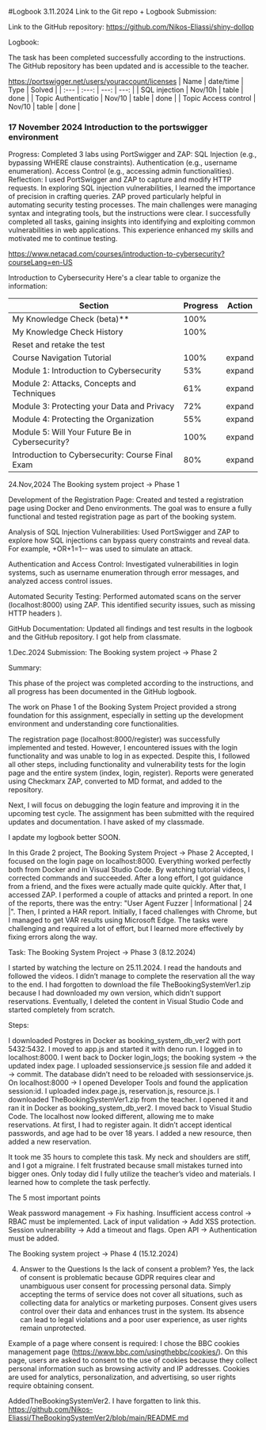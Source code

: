 #Logbook
3.11.2024  Link to the Git repo + Logbook
Submission:

Link to the GitHub repository: https://github.com/Nikos-Eliassi/shiny-dollop

Logbook:

The task has been completed successfully according to the instructions. The GitHub repository has been updated and is accessible to the teacher. 

https://portswigger.net/users/youraccount/licenses
| Name                  | date/time      | Type     |  Solved  |
| :---                  |      :---:     |     ---: |   ---:   |
| SQL injection         | Nov/10h        | table    | done     |
| Topic Authenticatio   | Nov/10         | table    | done     |
| Topic Access control  | Nov/10         | table    | done     |


### 17 November 2024 Introduction to the portswigger environment


Progress:
Completed 3 labs using PortSwigger and ZAP:
SQL Injection (e.g., bypassing WHERE clause constraints).
Authentication (e.g., username enumeration).
Access Control (e.g., accessing admin functionalities).
Reflection:
I used PortSwigger and ZAP to capture and modify HTTP requests. In exploring SQL injection vulnerabilities, I learned the importance of precision in crafting queries. ZAP proved particularly helpful in automating security testing processes. The main challenges were managing syntax and integrating tools, but the instructions were clear. I successfully completed all tasks, gaining insights into identifying and exploiting common vulnerabilities in web applications. This experience enhanced my skills and motivated me to continue testing.




https://www.netacad.com/courses/introduction-to-cybersecurity?courseLang=en-US

Introduction to Cybersecurity
Here's a clear table to organize the information:

| Section                                            | Progress | Action  |
|----------------------------------------------------|----------|---------|
| My Knowledge Check (beta)**                      |100%      |         |
| My Knowledge Check History                       |100%      |         |
| Reset and retake the test                        |          |         |
| Course Navigation Tutorial                       | 100%     | expand  |
| Module 1: Introduction to Cybersecurity          | 53%      | expand  |
| Module 2: Attacks, Concepts and Techniques       | 61%      | expand  |
| Module 3: Protecting your Data and Privacy       | 72%      | expand  |
| Module 4: Protecting the Organization            | 55%      | expand  |
| Module 5: Will Your Future Be in Cybersecurity?  | 100%     | expand  |
| Introduction to Cybersecurity: Course Final Exam | 80%      | expand  |


24.Nov,2024 
The Booking system project → Phase 1

Development of the Registration Page: Created and tested a registration page using Docker and Deno environments. The goal was to ensure a fully functional and tested registration page as part of the booking system.

Analysis of SQL Injection Vulnerabilities: Used PortSwigger and ZAP to explore how SQL injections can bypass query constraints and reveal data. For example, +OR+1=1-- was used to simulate an attack.

Authentication and Access Control: Investigated vulnerabilities in login systems, such as username enumeration through error messages, and analyzed access control issues.

Automated Security Testing: Performed automated scans on the server (localhost:8000) using ZAP. This identified security issues, such as missing HTTP headers ).

GitHub Documentation: Updated all findings and test results in the logbook and the GitHub repository. I got help from classmate.





1.Dec.2024 Submission: The Booking system project → Phase 2

Summary:

This phase of the project was completed according to the instructions, and all progress has been documented in the GitHub logbook.

The work on Phase 1 of the Booking System Project provided a strong foundation for this assignment, especially in setting up the development environment and understanding core functionalities.

The registration page (localhost:8000/register) was successfully implemented and tested. However, I encountered issues with the login functionality and was unable to log in as expected. Despite this, I followed all other steps, including functionality and vulnerability tests for the login page and the entire system (index, login, register). Reports were generated using Checkmarx ZAP, converted to MD format, and added to the repository.

Next, I will focus on debugging the login feature and improving it in the upcoming test cycle. The assignment has been submitted with the required updates and documentation. I have asked of my classmade.


I apdate my logbook better SOON.

In this Grade 2 project, The Booking System Project → Phase 2 Accepted, I focused on the login page on localhost:8000. Everything worked perfectly both from Docker and in Visual Studio Code. By watching tutorial videos, I corrected commands and succeeded. After a long effort, I got guidance from a friend, and the fixes were actually made quite quickly. After that, I accessed ZAP. I performed a couple of attacks and printed a report. In one of the reports, there was the entry: "User Agent Fuzzer | Informational | 24 |". Then, I printed a HAR report. Initially, I faced challenges with Chrome, but I managed to get VAR results using Microsoft Edge.
The tasks were challenging and required a lot of effort, but I learned more effectively by fixing errors along the way.



Task: The Booking System Project → Phase 3 (8.12.2024)

I started by watching the lecture on 25.11.2024.
I read the handouts and followed the videos. I didn’t manage to complete the reservation all the way to the end. I had forgotten to download the file TheBookingSystemVer1.zip because I had downloaded my own version, which didn’t support reservations. Eventually, I deleted the content in Visual Studio Code and started completely from scratch.

Steps:

I downloaded Postgres in Docker as booking_system_db_ver2 with port 5432:5432.
I moved to app.js and started it with deno run.
I logged in to localhost:8000.
I went back to Docker login_logs; the booking system → the updated index page.
I uploaded sessionservice.js session file and added it → commit. The database didn’t need to be reloaded with sessionservice.js.
On localhost:8000 → I opened Developer Tools and found the application session:id.
I uploaded index.page.js, reservation.js, resource.js.
I downloaded TheBookingSystemVer1.zip from the teacher.
I opened it and ran it in Docker as booking_system_db_ver2.
I moved back to Visual Studio Code. The localhost now looked different, allowing me to make reservations.
At first, 
I had to register again. It didn’t accept identical passwords, and age had to be over 18 years.
I added a new resource, then added a new reservation.

It took me 35 hours to complete this task. My neck and shoulders are stiff, and I got a migraine. I felt frustrated because small mistakes turned into bigger ones. Only today did I fully utilize the teacher’s video and materials. I learned how to complete the task perfectly.



The 5 most important points

Weak password management → Fix hashing.
Insufficient access control → RBAC must be implemented.
Lack of input validation → Add XSS protection.
Session vulnerability → Add a timeout and flags.
Open API → Authentication must be added.

The Booking system project → Phase 4 (15.12.2024)

4. Answer to the Questions
Is the lack of consent a problem?
Yes, the lack of consent is problematic because GDPR requires clear and unambiguous user consent for processing personal data. Simply accepting the terms of service does not cover all situations, such as collecting data for analytics or marketing purposes. Consent gives users control over their data and enhances trust in the system. Its absence can lead to legal violations and a poor user experience, as user rights remain unprotected.

Example of a page where consent is required:
I chose the BBC cookies management page (https://www.bbc.com/usingthebbc/cookies/). On this page, users are asked to consent to the use of cookies because they collect personal information such as browsing activity and IP addresses. Cookies are used for analytics, personalization, and advertising, so user rights require obtaining consent.


AddedTheBookingSystemVer2. I have forgatten to link this. 
https://github.com/Nikos-Eliassi/TheBookingSystemVer2/blob/main/README.md